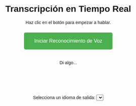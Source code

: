  <doctype html>
<html lang="es">
<head>
    <meta charset="UTF-8">
    <meta name="viewport" content="width=device-width, initial-scale=1.0">
    <title>Transcripción en Vivo</title>
    <style>
        body {
            font-family: Arial, sans-serif;
            text-align: center;
            padding: 20px;
        }
        #texto-transcrito {
            font-size: 24px;
            margin-top: 20px;
            color: #333;
        }
        button {
            background-color: #4CAF50;
            color: white;
            border: none;
            padding: 18px 32px;
            text-align: center;
            text-decoration: none;
            display: inline-block;
            font-size: 16px;
            margin: 10px;
            cursor: pointer;
            border-radius: 5px;
        }
    </style>
    </head>
<body>
</head>
<body>
    <h1>Transcripción en Tiempo Real</h1>
    <p>Haz clic en el botón para empezar a hablar.</p>
    <button id="iniciar" onclick="iniciarReconocimiento()">Iniciar Reconocimiento de Voz</button>
    <p id="texto-transcrito"></p>
<p id="texto">Di algo...</p>    
<br>
<br>
<br>



</br>
</br>
    <label for="idioma">Selecciona un idioma de salida:</label>
    <select id="idioma">

     <option value="es-ES">Español</option>
        <option value="en">Inglés</option>
        <option value="fr">Francés</option>
        <option value="de">Alemán</option>
        <option value="it">Italiano</option>
        <option value="pt">Portugués</option>
    </select>

    <br>
    <p id="traduccion">Traducción aquí...</p>
 <script>

        let recognition;

        try {

            recognition = new (window.SpeechRecognition || window.webkitSpeechRecognition)();

            recognition.lang = 'es-ES';

            recognition.onresult = function(event) {

                const transcript = event.results[0][0].transcript;

                document.getElementById('texto').innerText = "Dijiste: " + transcript;

                traducirTexto(transcript);

            };

            recognition.onerror = function(event) {

                document.getElementById('texto').innerText = "Error en reconocimiento: " + event.error;

            };

        } catch (e) {

            document.getElementById('texto').innerText = "Tu navegador no soporta reconocimiento de voz.";

        }

        function iniciarReconocimiento() {

            if (!recognition) {

                document.getElementById('texto').innerText = "El reconocimiento de voz no está disponible.";

                return;

            }

            document.getElementById('texto').innerText = "Escuchando...";

            recognition.start();

        }

        function traducirTexto(texto) {

            const idiomaDestino = document.getElementById('idioma').value;

            const url = `https://api.mymemory.translated.net/get?q=${encodeURIComponent(texto)}&langpair=es|${idiomaDestino}`;

            fetch(url)

                .then(response => response.json())

                .then(data => {

                    const traduccion = data.responseData.translatedText;

                    document.getElementById('traduccion').innerText = "Traducción: " + traduccion;

                })

                .catch(error => {

                    document.getElementById('traduccion').innerText = "Error en la traducción.";

                    console.error("Error en la traducción:", error);

                });

        }

    </script>

  <br>

  <br>

  <br>

    

</body>

</html>
